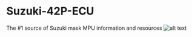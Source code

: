 # Suzuki-42P-ECU
The #1 source of Suzuki mask MPU information and resources 
 ![alt text](https://drive.google.com/file/d/1B7WbueA8mHxq07vQSpMXAbWCo7LrYW2a/view?usp=share_link)
